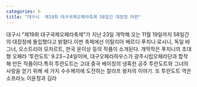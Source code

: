 ```yaml
---
categories: h
title: "대구시  제19회 대구국제오페라축제 58일간 대장정 마련"
---
```

대구시 "제19회 대구국제오페라축제"가 지난 23일 개막해 오는 11월 19일까지 58일간의 대장정에 돌입했다고 밝혔다.이번 축제에선 이탈리아 베르디·푸치니·로시니, 독일 바그너, 오스트리아 모차르트, 한국 윤이상 등의 작품이 소개된다. 개막작은 푸치니의 초대형 오페라 ‘투란도트’ 9.23∼24일이며, 대구오페라하우스가 광주시립오페라단과 합작해 만든 작품이다.특히 투란도트는 고대 중국 베이징의 냉혹한 공주 투란도트와 그녀의 사랑을 얻기 위해 세 가지 수수께끼에 도전하는 칼라프 왕자의 이야기. 또 투란도트 역은 소프라노 이윤정과 김라